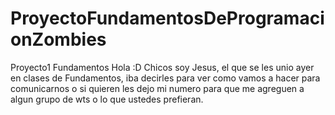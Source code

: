 # ProyectoFundamentosDeProgramacionZombies
Proyecto1 Fundamentos
Hola :D
Chicos soy Jesus, el que se les unio ayer en clases de Fundamentos, iba decirles para ver como vamos a hacer para comunicarnos o si quieren les dejo mi numero para que me agreguen a algun grupo de wts o lo que ustedes prefieran.
